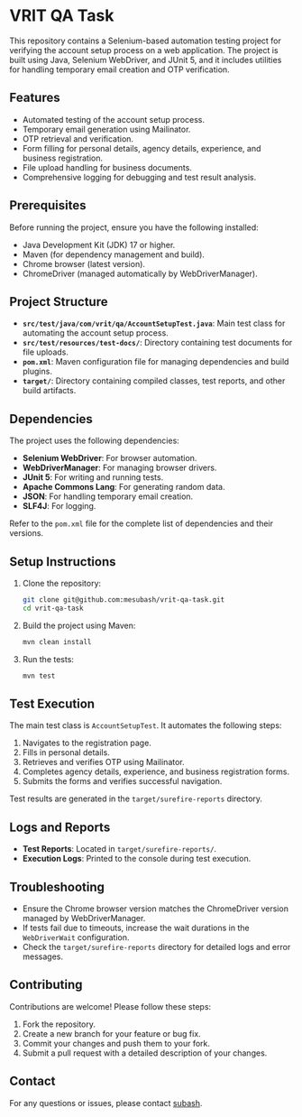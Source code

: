 # VRIT QA Task

This repository contains a Selenium-based automation testing project for verifying the account setup process on a web application. The project is built using Java, Selenium WebDriver, and JUnit 5, and it includes utilities for handling temporary email creation and OTP verification.

## Features

- Automated testing of the account setup process.
- Temporary email generation using Mailinator.
- OTP retrieval and verification.
- Form filling for personal details, agency details, experience, and business registration.
- File upload handling for business documents.
- Comprehensive logging for debugging and test result analysis.

## Prerequisites

Before running the project, ensure you have the following installed:

- Java Development Kit (JDK) 17 or higher.
- Maven (for dependency management and build).
- Chrome browser (latest version).
- ChromeDriver (managed automatically by WebDriverManager).

## Project Structure

- **`src/test/java/com/vrit/qa/AccountSetupTest.java`**: Main test class for automating the account setup process.
- **`src/test/resources/test-docs/`**: Directory containing test documents for file uploads.
- **`pom.xml`**: Maven configuration file for managing dependencies and build plugins.
- **`target/`**: Directory containing compiled classes, test reports, and other build artifacts.

## Dependencies

The project uses the following dependencies:

- **Selenium WebDriver**: For browser automation.
- **WebDriverManager**: For managing browser drivers.
- **JUnit 5**: For writing and running tests.
- **Apache Commons Lang**: For generating random data.
- **JSON**: For handling temporary email creation.
- **SLF4J**: For logging.

Refer to the `pom.xml` file for the complete list of dependencies and their versions.

## Setup Instructions

1. Clone the repository:

   ```bash
   git clone git@github.com:mesubash/vrit-qa-task.git
   cd vrit-qa-task
   ```

2. Build the project using Maven:

   ```bash
   mvn clean install
   ```

3. Run the tests:

   ```bash
   mvn test
   ```

## Test Execution

The main test class is `AccountSetupTest`. It automates the following steps:

1. Navigates to the registration page.
2. Fills in personal details.
3. Retrieves and verifies OTP using Mailinator.
4. Completes agency details, experience, and business registration forms.
5. Submits the forms and verifies successful navigation.

Test results are generated in the `target/surefire-reports` directory.

## Logs and Reports

- **Test Reports**: Located in `target/surefire-reports/`.
- **Execution Logs**: Printed to the console during test execution.

## Troubleshooting

- Ensure the Chrome browser version matches the ChromeDriver version managed by WebDriverManager.
- If tests fail due to timeouts, increase the wait durations in the `WebDriverWait` configuration.
- Check the `target/surefire-reports` directory for detailed logs and error messages.

## Contributing

Contributions are welcome! Please follow these steps:

1. Fork the repository.
2. Create a new branch for your feature or bug fix.
3. Commit your changes and push them to your fork.
4. Submit a pull request with a detailed description of your changes.

## Contact

For any questions or issues, please contact [subash](mailto:subashdhamee@gmail.com).
